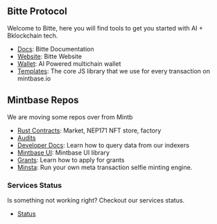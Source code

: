 ## Bitte Protocol 

Welcome to Bitte, here you will find tools to get you started with AI + Bklockchain tech.
- [Docs](https://docs.bitte.ai/): Bitte Documentation
- [Website](https://bitte.ai/): Bitte Website
- [Wallet](https://wallet.bitte.ai): AI Powered multichain wallet
- [Templates](https://templates.bitte.ai): The core JS library that we use for every transaction on mintbase.io

## Mintbase Repos  
We are moving some repos over from Mintb
- [Rust Contracts](https://github.com/Mintbase/mb-contracts): Market, NEP171 NFT store, factory
- [Audits](https://arweave.net/WvB-T_sg6HbpG08NLutna0bw65hq4tkZZoUJzw4iRK4) 
- [Developer Docs](https://docs.mintbase.io/dev/data-and-indexer): Learn how to query data from our indexers
- [Mintbase UI](https://github.com/mintbase/mintbase-ui): Mintbase UI library
- [Grants](https://github.com/Mintbase/Grants-Program): Learn how to apply for grants
- [Minsta](https://github.com/Mintbase/minsta): Run your own meta transaction selfie minting engine.

### Services Status

Is something not working right? Checkout our services status.

- [Status](https://github.com/Mintbase/status)

<!--

**Here are some ideas to get you started:**

🙋‍♀️ A short introduction - what is your organization all about?
🌈 Contribution guidelines - how can the community get involved?
👩‍💻 Useful resources - where can the community find your docs? Is there anything else the community should know?
🍿 Fun facts - what does your team eat for breakfast?
🧙 Remember, you can do mighty things with the power of [Markdown](https://guides.github.com/features/mastering-markdown/)
-->
